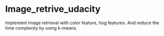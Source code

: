 # Image_retrive_udacity
Implement image retrieval with color feature, hog features. And reduce the time complexity by using k-means.


